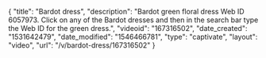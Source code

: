 {
    "title": "Bardot dress",
    "description": "Bardot green floral dress Web ID 6057973. Click on any of the Bardot dresses and then in the search bar type the Web ID for the green dress.",
    "videoid": "167316502",
    "date_created": "1531642479",
    "date_modified": "1546466781",
    "type": "captivate",
    "layout": "video",
    "url": "\/v\/bardot-dress\/167316502"
}